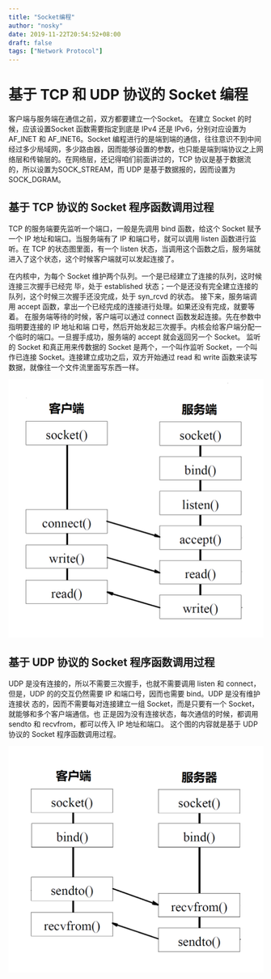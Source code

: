 ```yaml
---
title: "Socket编程"
author: "nosky"
date: 2019-11-22T20:54:52+08:00
draft: false
tags: ["Network Protocol"]
---
```


# 基于 TCP 和 UDP 协议的 Socket 编程

客户端与服务端在通信之前，双方都要建立一个Socket。
在建立 Socket 的时候，应该设置Socket 函数需要指定到底是 IPv4 还是 IPv6，分别对应设置为 AF_INET 和 AF_INET6。Socket 编程进行的是端到端的通信，往往意识不到中间经过多少局域网，多少路由器，因而能够设置的参数，也只能是端到端协议之上网络层和传输层的。在网络层，还记得咱们前面讲过的，TCP 协议是基于数据流的，所以设置为SOCK_STREAM，而 UDP 是基于数据报的，因而设置为 SOCK_DGRAM。

## 基于 TCP 协议的 Socket 程序函数调用过程

TCP 的服务端要先监听一个端口，一般是先调用 bind 函数，给这个 Socket 赋予一个 IP 地址和端口。当服务端有了 IP 和端口号，就可以调用 listen 函数进行监听。在 TCP 的状态图里面，有一个 listen 状态，当调用这个函数之后，服务端就进入了这个状态，这个时候客户端就可以发起连接了。

在内核中，为每个 Socket 维护两个队列。一个是已经建立了连接的队列，这时候连接三次握手已经完
毕，处于 established 状态；一个是还没有完全建立连接的队列，这个时候三次握手还没完成，处于
syn_rcvd 的状态。
接下来，服务端调用 accept 函数，拿出一个已经完成的连接进行处理。如果还没有完成，就要等着。
在服务端等待的时候，客户端可以通过 connect 函数发起连接。先在参数中指明要连接的 IP 地址和端
口号，然后开始发起三次握手。内核会给客户端分配一个临时的端口。一旦握手成功，服务端的 accept
就会返回另一个 Socket。
监听的 Socket 和真正用来传数据的 Socket 是两个，一个叫作监听
Socket，一个叫作已连接 Socket。连接建立成功之后，双方开始通过 read 和 write 函数来读写数据，就像往一个文件流里面写东西一样。

![image-20191126110222353](/posts/networkProtocol-geektime/Socket.assets/image-20191130231428780.png)

## 基于 UDP 协议的 Socket 程序函数调用过程

UDP 是没有连接的，所以不需要三次握手，也就不需要调用 listen
和 connect，但是，UDP 的的交互仍然需要 IP 和端口号，因而也需要 bind。UDP 是没有维护连接状
态的，因而不需要每对连接建立一组 Socket，而是只要有一个 Socket，就能够和多个客户端通信。也
正是因为没有连接状态，每次通信的时候，都调用 sendto 和 recvfrom，都可以传入 IP 地址和端口。
这个图的内容就是基于 UDP 协议的 Socket 程序函数调用过程。

![image-20191126110329270](/posts/networkProtocol-geektime/Socket.assets/image-20191130231454586.png)